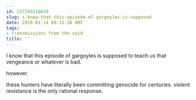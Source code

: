 ```yaml
---
id: 137249218829
slug: i-know-that-this-episode-of-gargoyles-is-supposed
date: 2016-01-14 00:11:38 GMT
tags:
- transmissions from the void
title: ''
---
```

I know that this episode of gargoyles is supposed to teach us that vengeance or whatever is bad. 

however. 

these hunters have literally been committing genocide for centuries. violent resistance is the only rational response.